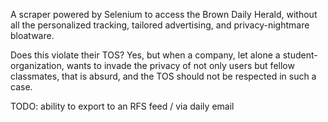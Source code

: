 A scraper powered by Selenium to access the Brown Daily Herald, without all the personalized tracking, tailored advertising, and privacy-nightmare bloatware.

Does this violate their TOS? Yes, but when a company, let alone a student-organization, wants to invade the privacy of not only users but fellow classmates, that is absurd, and the TOS should not be respected in such a case.

TODO: ability to export to an RFS feed / via daily email